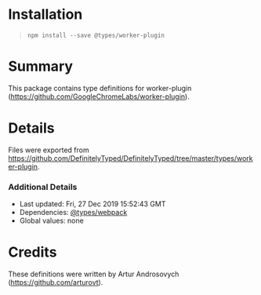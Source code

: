# Installation
> `npm install --save @types/worker-plugin`

# Summary
This package contains type definitions for worker-plugin (https://github.com/GoogleChromeLabs/worker-plugin).

# Details
Files were exported from https://github.com/DefinitelyTyped/DefinitelyTyped/tree/master/types/worker-plugin.

### Additional Details
 * Last updated: Fri, 27 Dec 2019 15:52:43 GMT
 * Dependencies: [@types/webpack](https://npmjs.com/package/@types/webpack)
 * Global values: none

# Credits
These definitions were written by Artur Androsovych (https://github.com/arturovt).
